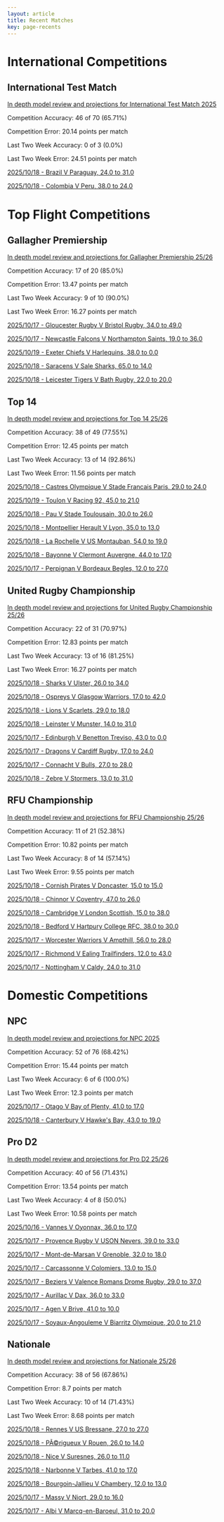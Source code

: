 ```yaml
---  
layout: article  
title: Recent Matches  
key: page-recents  
---
```

# International Competitions

## International Test Match


[In depth model review and projections for International Test Match 2025](comp_files/International_Test_Match_2025)

Competition Accuracy: 46 of 70 (65.71%)

Competition Error: 20.14 points per match

Last Two Week Accuracy: 0 of 3 (0.0%)

Last Two Week Error: 24.51 points per match

[2025/10/18 - Brazil V Paraguay, 24.0 to 31.0](reviews\2025-10-18-Brazil_V_Paraguay)

[2025/10/18 - Colombia V Peru, 38.0 to 24.0](reviews\2025-10-18-Colombia_V_Peru)
# Top Flight Competitions

## Gallagher Premiership


[In depth model review and projections for Gallagher Premiership 25/26](comp_files/Gallagher_Premiership_2526)

Competition Accuracy: 17 of 20 (85.0%)

Competition Error: 13.47 points per match

Last Two Week Accuracy: 9 of 10 (90.0%)

Last Two Week Error: 16.27 points per match

[2025/10/17 - Gloucester Rugby V Bristol Rugby, 34.0 to 49.0](reviews\2025-10-17-GloucesterRugby_V_BristolRugby)

[2025/10/17 - Newcastle Falcons V Northampton Saints, 19.0 to 36.0](reviews\2025-10-17-NewcastleFalcons_V_NorthamptonSaints)

[2025/10/19 - Exeter Chiefs V Harlequins, 38.0 to 0.0](reviews\2025-10-19-ExeterChiefs_V_Harlequins)

[2025/10/18 - Saracens V Sale Sharks, 65.0 to 14.0](reviews\2025-10-18-Saracens_V_SaleSharks)

[2025/10/18 - Leicester Tigers V Bath Rugby, 22.0 to 20.0](reviews\2025-10-18-LeicesterTigers_V_BathRugby)
## Top 14


[In depth model review and projections for Top 14 25/26](comp_files/Top_14_2526)

Competition Accuracy: 38 of 49 (77.55%)

Competition Error: 12.45 points per match

Last Two Week Accuracy: 13 of 14 (92.86%)

Last Two Week Error: 11.56 points per match

[2025/10/18 - Castres Olympique V Stade Francais Paris, 29.0 to 24.0](reviews\2025-10-18-CastresOlympique_V_StadeFrancaisParis)

[2025/10/19 - Toulon V Racing 92, 45.0 to 21.0](reviews\2025-10-19-Toulon_V_Racing92)

[2025/10/18 - Pau V Stade Toulousain, 30.0 to 26.0](reviews\2025-10-18-Pau_V_StadeToulousain)

[2025/10/18 - Montpellier Herault V Lyon, 35.0 to 13.0](reviews\2025-10-18-MontpellierHerault_V_Lyon)

[2025/10/18 - La Rochelle V US Montauban, 54.0 to 19.0](reviews\2025-10-18-LaRochelle_V_USMontauban)

[2025/10/18 - Bayonne V Clermont Auvergne, 44.0 to 17.0](reviews\2025-10-18-Bayonne_V_ClermontAuvergne)

[2025/10/17 - Perpignan V Bordeaux Begles, 12.0 to 27.0](reviews\2025-10-18-Perpignan_V_BordeauxBegles)
## United Rugby Championship


[In depth model review and projections for United Rugby Championship 25/26](comp_files/United_Rugby_Championship_2526)

Competition Accuracy: 22 of 31 (70.97%)

Competition Error: 12.83 points per match

Last Two Week Accuracy: 13 of 16 (81.25%)

Last Two Week Error: 16.27 points per match

[2025/10/18 - Sharks V Ulster, 26.0 to 34.0](reviews\2025-10-18-Sharks_V_Ulster)

[2025/10/18 - Ospreys V Glasgow Warriors, 17.0 to 42.0](reviews\2025-10-18-Ospreys_V_GlasgowWarriors)

[2025/10/18 - Lions V Scarlets, 29.0 to 18.0](reviews\2025-10-18-Lions_V_Scarlets)

[2025/10/18 - Leinster V Munster, 14.0 to 31.0](reviews\2025-10-18-Leinster_V_Munster)

[2025/10/17 - Edinburgh V Benetton Treviso, 43.0 to 0.0](reviews\2025-10-17-Edinburgh_V_BenettonTreviso)

[2025/10/17 - Dragons V Cardiff Rugby, 17.0 to 24.0](reviews\2025-10-17-Dragons_V_CardiffRugby)

[2025/10/17 - Connacht V Bulls, 27.0 to 28.0](reviews\2025-10-17-Connacht_V_Bulls)

[2025/10/18 - Zebre V Stormers, 13.0 to 31.0](reviews\2025-10-18-Zebre_V_Stormers)
## RFU Championship


[In depth model review and projections for RFU Championship 25/26](comp_files/RFU_Championship_2526)

Competition Accuracy: 11 of 21 (52.38%)

Competition Error: 10.82 points per match

Last Two Week Accuracy: 8 of 14 (57.14%)

Last Two Week Error: 9.55 points per match

[2025/10/18 - Cornish Pirates V Doncaster, 15.0 to 15.0](reviews\2025-10-18-CornishPirates_V_Doncaster)

[2025/10/18 - Chinnor V Coventry, 47.0 to 26.0](reviews\2025-10-18-Chinnor_V_Coventry)

[2025/10/18 - Cambridge V London Scottish, 15.0 to 38.0](reviews\2025-10-18-Cambridge_V_LondonScottish)

[2025/10/18 - Bedford V Hartpury College RFC, 38.0 to 30.0](reviews\2025-10-18-Bedford_V_HartpuryCollege)

[2025/10/17 - Worcester Warriors V Ampthill, 56.0 to 28.0](reviews\2025-10-17-WorcesterWarriors_V_Ampthill)

[2025/10/17 - Richmond V Ealing Trailfinders, 12.0 to 43.0](reviews\2025-10-17-Richmond_V_EalingTrailfinders)

[2025/10/17 - Nottingham V Caldy, 24.0 to 31.0](reviews\2025-10-17-Nottingham_V_Caldy)
# Domestic Competitions

## NPC


[In depth model review and projections for NPC 2025](comp_files/NPC_2025)

Competition Accuracy: 52 of 76 (68.42%)

Competition Error: 15.44 points per match

Last Two Week Accuracy: 6 of 6 (100.0%)

Last Two Week Error: 12.3 points per match

[2025/10/17 - Otago V Bay of Plenty, 41.0 to 17.0](reviews\2025-10-17-Otago_V_BayofPlenty)

[2025/10/18 - Canterbury V Hawke's Bay, 43.0 to 19.0](reviews\2025-10-18-Canterbury_V_HawkesBay)
## Pro D2


[In depth model review and projections for Pro D2 25/26](comp_files/Pro_D2_2526)

Competition Accuracy: 40 of 56 (71.43%)

Competition Error: 13.54 points per match

Last Two Week Accuracy: 4 of 8 (50.0%)

Last Two Week Error: 10.58 points per match

[2025/10/16 - Vannes V Oyonnax, 36.0 to 17.0](reviews\2025-10-16-Vannes_V_Oyonnax)

[2025/10/17 - Provence Rugby V USON Nevers, 39.0 to 33.0](reviews\2025-10-17-ProvenceRugby_V_USONNevers)

[2025/10/17 - Mont-de-Marsan V Grenoble, 32.0 to 18.0](reviews\2025-10-17-Mont-de-Marsan_V_Grenoble)

[2025/10/17 - Carcassonne V Colomiers, 13.0 to 15.0](reviews\2025-10-17-Carcassonne_V_Colomiers)

[2025/10/17 - Beziers V Valence Romans Drome Rugby, 29.0 to 37.0](reviews\2025-10-17-Beziers_V_ValenceRomansDromeRugby)

[2025/10/17 - Aurillac V Dax, 36.0 to 33.0](reviews\2025-10-17-Aurillac_V_Dax)

[2025/10/17 - Agen V Brive, 41.0 to 10.0](reviews\2025-10-17-Agen_V_Brive)

[2025/10/17 - Soyaux-Angouleme V Biarritz Olympique, 20.0 to 21.0](reviews\2025-10-17-Soyaux-Angouleme_V_BiarritzOlympique)
## Nationale


[In depth model review and projections for Nationale 25/26](comp_files/Nationale_2526)

Competition Accuracy: 38 of 56 (67.86%)

Competition Error: 8.7 points per match

Last Two Week Accuracy: 10 of 14 (71.43%)

Last Two Week Error: 8.68 points per match

[2025/10/18 - Rennes V US Bressane, 27.0 to 27.0](reviews\2025-10-18-Rennes_V_USBressane)

[2025/10/18 - PÃ©rigueux V Rouen, 26.0 to 14.0](reviews\2025-10-18-Perigueux_V_Rouen)

[2025/10/18 - Nice V Suresnes, 26.0 to 11.0](reviews\2025-10-18-Nice_V_Suresnes)

[2025/10/18 - Narbonne V Tarbes, 41.0 to 17.0](reviews\2025-10-18-Narbonne_V_Tarbes)

[2025/10/18 - Bourgoin-Jallieu V Chambery, 12.0 to 13.0](reviews\2025-10-18-Bourgoin-Jallieu_V_Chambery)

[2025/10/17 - Massy V Niort, 29.0 to 16.0](reviews\2025-10-17-Massy_V_Niort)

[2025/10/17 - Albi V Marcq-en-Baroeul, 31.0 to 20.0](reviews\2025-10-17-Albi_V_Marcq-en-Baroeul)